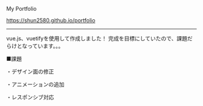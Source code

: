 My Portfolio

https://shun2580.github.io/portfolio

-----------------------------------------------------------------------------------------

vue.js、vuetifyを使用して作成しました！ 完成を目標にしていたので、課題だらけとなっています。。。

■課題

・デザイン面の修正 

・アニメーションの追加 

・レスポンシブ対応
